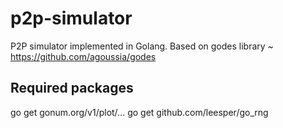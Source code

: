 # p2p-simulator
P2P simulator implemented in Golang. Based on godes library ~ https://github.com/agoussia/godes

## Required packages
go get gonum.org/v1/plot/...
go get github.com/leesper/go_rng
